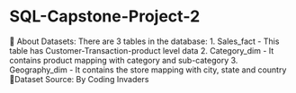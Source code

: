 # SQL-Capstone-Project-2
📌 About Datasets: There are 3 tables in the database: 1. Sales_fact - This table has Customer-Transaction-product level data 2. Category_dim - It contains product mapping with category and sub-category 3. Geography_dim - It contains the store mapping with city, state and country 📌Dataset Source: By Coding Invaders
